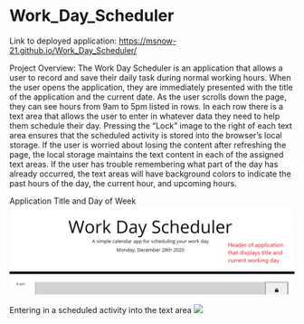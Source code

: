 # Work_Day_Scheduler

Link to deployed application: https://msnow-21.github.io/Work_Day_Scheduler/

Project Overview: The Work Day Scheduler is an application that allows a user to record and save their daily task during normal working hours. When the user opens the application, they are immediately presented with the title of the application and the current date. As the user scrolls down the page, they can see hours from 9am to 5pm listed in rows. In each row there is a text area that allows the user to enter in whatever data they need to help them schedule their day. Pressing the “Lock” image to the right of each text area ensures that the scheduled activity is stored into the browser’s local storage. If the user is worried about losing the content after refreshing the page, the local storage maintains the text content in each of the assigned text areas. If the user has trouble remembering what part of the day has already occurred, the text areas will have background colors to indicate the past hours of the day, the current hour, and upcoming hours.

Application Title and Day of Week
![](assets/imgs/wdschtitle.png)

Entering in a scheduled activity into the text area
![](assets/imgs/wdschfirsthour)